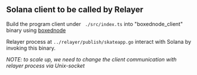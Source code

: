 ## Solana client to be called by Relayer

Build the program client under ` ./src/index.ts` into "boxednode\_client" binary using [boxednode](https://github.com/mongodb-js/boxednode?tab=readme-ov-file)

Relayer process at `../relayer/publish/skateapp.go` interact with Solana by invoking this binary.

_NOTE: to scale up, we need to change the client communication with relayer process via Unix-socket_
